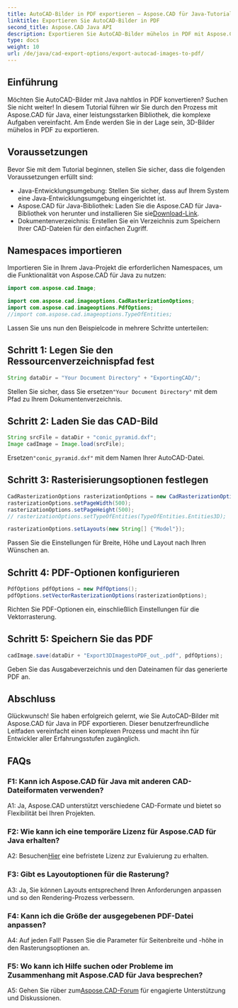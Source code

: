 ```yaml
---
title: AutoCAD-Bilder in PDF exportieren – Aspose.CAD für Java-Tutorial
linktitle: Exportieren Sie AutoCAD-Bilder in PDF
second_title: Aspose.CAD Java API
description: Exportieren Sie AutoCAD-Bilder mühelos in PDF mit Aspose.CAD für Java. Befolgen Sie unsere Schritt-für-Schritt-Anleitung für eine nahtlose Integration.
type: docs
weight: 10
url: /de/java/cad-export-options/export-autocad-images-to-pdf/
---
```

## Einführung

Möchten Sie AutoCAD-Bilder mit Java nahtlos in PDF konvertieren? Suchen Sie nicht weiter! In diesem Tutorial führen wir Sie durch den Prozess mit Aspose.CAD für Java, einer leistungsstarken Bibliothek, die komplexe Aufgaben vereinfacht. Am Ende werden Sie in der Lage sein, 3D-Bilder mühelos in PDF zu exportieren.

## Voraussetzungen

Bevor Sie mit dem Tutorial beginnen, stellen Sie sicher, dass die folgenden Voraussetzungen erfüllt sind:

- Java-Entwicklungsumgebung: Stellen Sie sicher, dass auf Ihrem System eine Java-Entwicklungsumgebung eingerichtet ist.
-  Aspose.CAD für Java-Bibliothek: Laden Sie die Aspose.CAD für Java-Bibliothek von herunter und installieren Sie sie[Download-Link](https://releases.aspose.com/cad/java/).
- Dokumentenverzeichnis: Erstellen Sie ein Verzeichnis zum Speichern Ihrer CAD-Dateien für den einfachen Zugriff.

## Namespaces importieren

Importieren Sie in Ihrem Java-Projekt die erforderlichen Namespaces, um die Funktionalität von Aspose.CAD für Java zu nutzen:

```java
import com.aspose.cad.Image;

import com.aspose.cad.imageoptions.CadRasterizationOptions;
import com.aspose.cad.imageoptions.PdfOptions;
//import com.aspose.cad.imageoptions.TypeOfEntities;
```

Lassen Sie uns nun den Beispielcode in mehrere Schritte unterteilen:

## Schritt 1: Legen Sie den Ressourcenverzeichnispfad fest

```java
String dataDir = "Your Document Directory" + "ExportingCAD/";
```

 Stellen Sie sicher, dass Sie ersetzen`"Your Document Directory"` mit dem Pfad zu Ihrem Dokumentenverzeichnis.

## Schritt 2: Laden Sie das CAD-Bild

```java
String srcFile = dataDir + "conic_pyramid.dxf";
Image cadImage = Image.load(srcFile);
```

 Ersetzen`"conic_pyramid.dxf"` mit dem Namen Ihrer AutoCAD-Datei.

## Schritt 3: Rasterisierungsoptionen festlegen

```java
CadRasterizationOptions rasterizationOptions = new CadRasterizationOptions();
rasterizationOptions.setPageWidth(500);
rasterizationOptions.setPageHeight(500);
// rasterizationOptions.setTypeOfEntities(TypeOfEntities.Entities3D);

rasterizationOptions.setLayouts(new String[] {"Model"});
```

Passen Sie die Einstellungen für Breite, Höhe und Layout nach Ihren Wünschen an.

## Schritt 4: PDF-Optionen konfigurieren

```java
PdfOptions pdfOptions = new PdfOptions();
pdfOptions.setVectorRasterizationOptions(rasterizationOptions);
```

Richten Sie PDF-Optionen ein, einschließlich Einstellungen für die Vektorrasterung.

## Schritt 5: Speichern Sie das PDF

```java
cadImage.save(dataDir + "Export3DImagestoPDF_out_.pdf", pdfOptions);
```

Geben Sie das Ausgabeverzeichnis und den Dateinamen für das generierte PDF an.

## Abschluss

Glückwunsch! Sie haben erfolgreich gelernt, wie Sie AutoCAD-Bilder mit Aspose.CAD für Java in PDF exportieren. Dieser benutzerfreundliche Leitfaden vereinfacht einen komplexen Prozess und macht ihn für Entwickler aller Erfahrungsstufen zugänglich.

## FAQs

### F1: Kann ich Aspose.CAD für Java mit anderen CAD-Dateiformaten verwenden?

A1: Ja, Aspose.CAD unterstützt verschiedene CAD-Formate und bietet so Flexibilität bei Ihren Projekten.

### F2: Wie kann ich eine temporäre Lizenz für Aspose.CAD für Java erhalten?

 A2: Besuchen[Hier](https://purchase.aspose.com/temporary-license/) eine befristete Lizenz zur Evaluierung zu erhalten.

### F3: Gibt es Layoutoptionen für die Rasterung?

A3: Ja, Sie können Layouts entsprechend Ihren Anforderungen anpassen und so den Rendering-Prozess verbessern.

### F4: Kann ich die Größe der ausgegebenen PDF-Datei anpassen?

A4: Auf jeden Fall! Passen Sie die Parameter für Seitenbreite und -höhe in den Rasterungsoptionen an.

### F5: Wo kann ich Hilfe suchen oder Probleme im Zusammenhang mit Aspose.CAD für Java besprechen?

 A5: Gehen Sie rüber zum[Aspose.CAD-Forum](https://forum.aspose.com/c/cad/19) für engagierte Unterstützung und Diskussionen.